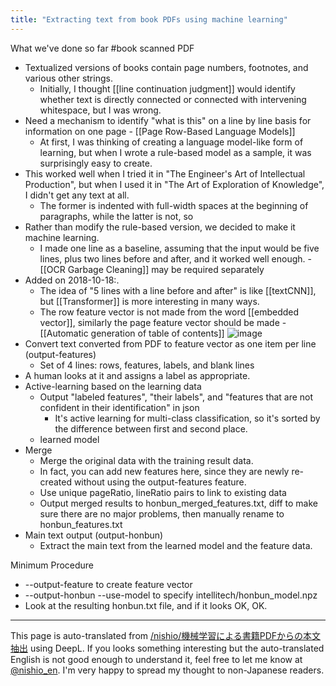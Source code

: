 ```yaml
---
title: "Extracting text from book PDFs using machine learning"
---
```


What we've done so far #book scanned PDF
- Textualized versions of books contain page numbers, footnotes, and various other strings.
    - Initially, I thought [[line continuation judgment]] would identify whether text is directly connected or connected with intervening whitespace, but I was wrong.
- Need a mechanism to identify "what is this" on a line by line basis for information on one page
        - [[Page Row-Based Language Models]]
    - At first, I was thinking of creating a language model-like form of learning, but when I wrote a rule-based model as a sample, it was surprisingly easy to create.
- This worked well when I tried it in "The Engineer's Art of Intellectual Production", but when I used it in "The Art of Exploration of Knowledge", I didn't get any text at all.
    - The former is indented with full-width spaces at the beginning of paragraphs, while the latter is not, so
- Rather than modify the rule-based version, we decided to make it machine learning.
    - I made one line as a baseline, assuming that the input would be five lines, plus two lines before and after, and it worked well enough.
            - [[OCR Garbage Cleaning]] may be required separately
- Added on 2018-10-18:.
    - The idea of "5 lines with a line before and after" is like [[textCNN]], but [[Transformer]] is more interesting in many ways.
    - The row feature vector is not made from the word [[embedded vector]], similarly the page feature vector should be made
            - [[Automatic generation of table of contents]]
![image](https://gyazo.com/696b82b79dce69112dd3cbaabe29cb23/thumb/1000)
- Convert text converted from PDF to feature vector as one item per line (output-features)
    - Set of 4 lines: rows, features, labels, and blank lines
- A human looks at it and assigns a label as appropriate.
- Active-learning based on the learning data
    - Output "labeled features", "their labels", and "features that are not confident in their identification" in json
        - It's active learning for multi-class classification, so it's sorted by the difference between first and second place.
    - learned model
- Merge
    - Merge the original data with the training result data.
    - In fact, you can add new features here, since they are newly re-created without using the output-features feature.
    - Use unique pageRatio, lineRatio pairs to link to existing data
    - Output merged results to honbun_merged_features.txt, diff to make sure there are no major problems, then manually rename to honbun_features.txt
- Main text output (output-honbun)
    - Extract the main text from the learned model and the feature data.


Minimum Procedure
- --output-feature to create feature vector
- --output-honbun --use-model to specify intellitech/honbun_model.npz
- Look at the resulting honbun.txt file, and if it looks OK, OK.


---
This page is auto-translated from [/nishio/機械学習による書籍PDFからの本文抽出](https://scrapbox.io/nishio/機械学習による書籍PDFからの本文抽出) using DeepL. If you looks something interesting but the auto-translated English is not good enough to understand it, feel free to let me know at [@nishio_en](https://twitter.com/nishio_en). I'm very happy to spread my thought to non-Japanese readers.